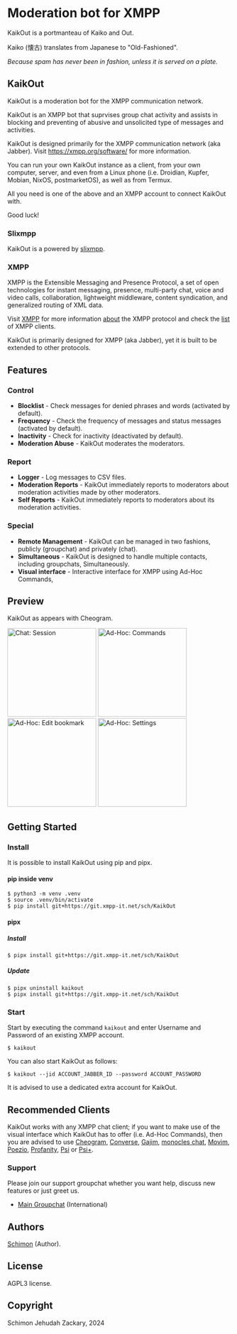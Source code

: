 # Moderation bot for XMPP

KaikOut is a portmanteau of Kaiko and Out.

Kaiko (懐古) translates from Japanese to "Old-Fashioned".

_Because spam has never been in fashion, unless it is served on a plate._

## KaikOut

KaikOut is a moderation bot for the XMPP communication network.

KaikOut is an XMPP bot that suprvises group chat activity and assists in blocking and preventing of abusive and unsolicited type of messages and activities.

KaikOut is designed primarily for the XMPP communication network (aka Jabber). Visit https://xmpp.org/software/ for more information.

You can run your own KaikOut instance as a client, from your own computer, server, and even from a Linux phone (i.e. Droidian, Kupfer, Mobian, NixOS, postmarketOS), as well as from Termux.

All you need is one of the above and an XMPP account to connect KaikOut with.

Good luck!

### Slixmpp

KaikOut is a powered by [slixmpp](https://codeberg.org/poezio/slixmpp).

### XMPP

XMPP is the Extensible Messaging and Presence Protocol, a set of open technologies for instant messaging, presence, multi-party chat, voice and video calls, collaboration, lightweight middleware, content syndication, and generalized routing of XML data.

Visit [XMPP](https://xmpp.org/) for more information [about](https://xmpp.org/about/) the XMPP protocol and check the [list](https://xmpp.org/software/) of XMPP clients.

KaikOut is primarily designed for XMPP (aka Jabber), yet it is built to be extended to other protocols.

## Features

### Control

- **Blocklist** - Check messages for denied phrases and words (activated by default).
- **Frequency** - Check the frequency of messages and status messages (activated by default).
- **Inactivity** - Check for inactivity (deactivated by default).
- **Moderation Abuse** - KaikOut moderates the moderators.

### Report

- **Logger** - Log messages to CSV files.
- **Moderation Reports** - KaikOut immediately reports to moderators about moderation activities made by other moderators.
- **Self Reports** - KaikOut immediately reports to moderators about its moderation activities.

### Special

- **Remote Management** - KaikOut can be managed in two fashions, publicly (groupchat) and privately (chat).
- **Simultaneous** - KaikOut is designed to handle multiple contacts, including groupchats, Simultaneously.
- **Visual interface** - Interactive interface for XMPP using Ad-Hoc Commands,

## Preview

KaikOut as appears with Cheogram.

<img alt="Chat: Session" src="kaikout/documentation/screenshots/chat_session.jpg" width="200px"/>
<img alt="Ad-Hoc: Commands" src="kaikout/documentation/screenshots/adhoc_commands.jpg" width="200px"/>
<img alt="Ad-Hoc: Edit bookmark" src="kaikout/documentation/screenshots/adhoc_edit.jpg" width="200px"/>
<img alt="Ad-Hoc: Settings" width="200px" src="kaikout/documentation/screenshots/adhoc_settings.jpg"/>

## Getting Started

### Install

It is possible to install KaikOut using pip and pipx.

#### pip inside venv

```
$ python3 -m venv .venv
$ source .venv/bin/activate
$ pip install git+https://git.xmpp-it.net/sch/KaikOut
```

#### pipx

##### Install

```
$ pipx install git+https://git.xmpp-it.net/sch/KaikOut
```

##### Update

```
$ pipx uninstall kaikout
$ pipx install git+https://git.xmpp-it.net/sch/KaikOut
```

### Start

Start by executing the command `kaikout` and enter Username and Password of an existing XMPP account.

```
$ kaikout
```

You can also start KaikOut as follows:

```
$ kaikout --jid ACCOUNT_JABBER_ID --password ACCOUNT_PASSWORD
```

It is advised to use a dedicated extra account for KaikOut.

## Recommended Clients

KaikOut works with any XMPP chat client; if you want to make use of the visual interface which KaikOut has to offer (i.e. Ad-Hoc Commands), then you are advised to use [Cheogram](https://cheogram.com), [Converse](https://conversejs.org), [Gajim](https://gajim.org), [monocles chat](https://monocles.chat), [Movim](https://mov.im), [Poezio](https://poez.io), [Profanity](https://profanity-im.github.io), [Psi](https://psi-im.org) or [Psi+](https://psi-plus.com).

### Support

Please join our support groupchat whether you want help, discuss new features or just greet us.

- [Main Groupchat](xmpp:kaikout@chat.woodpeckersnest.space?join) (International)

## Authors

[Schimon](xmpp:sch@pimux.de?message) (Author).

## License

AGPL3 license.

## Copyright

Schimon Jehudah Zackary, 2024
